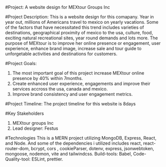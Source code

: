  
 #Project: A website design for MEXtour Groups Inc

 #Project Description:  This is a website design for this comapany. Year in year out, millions of Americans travel to mexico on yearly vacations. Some of the factors that have necessitated this trend includes varieties of destinations, geographical proximity of mexico to the usa, culture, food, exciting natural recreational sites, year round demands and lots more. The purpose of MEXtour is to improve her online presence or engagement, user experience, enhance brand image, increase sale and tour guide to unforgetable activities and destinations for customers.



 #Project Goals:
 1. The most important goal of this project increase MEXtour online presence by 40% within 7months.
 2. Create enhanced user experience, engagements and improve their services accross the usa, canada and mexico.
 3. Improve brand consistency and user engagement metrics.


 #Project Timeline:
 The project timeline for this website is 8days

 #Key Stakeholders
 1. MEXtour groups Inc
 2. Lead designer: Festus 

 #Technologies
 This is a MERN project utilizing MongoDB, Express, React, and Node. And some of the dependencies i utilized includes react, react-router-dom, bcrypt, cors , cookieParser, dotenv, express, jsonwebtoken, mongoose, nodemon, vite and tailwindcss. Build-tools: Babel, Code-Quality-tool: ESLint, prettier.